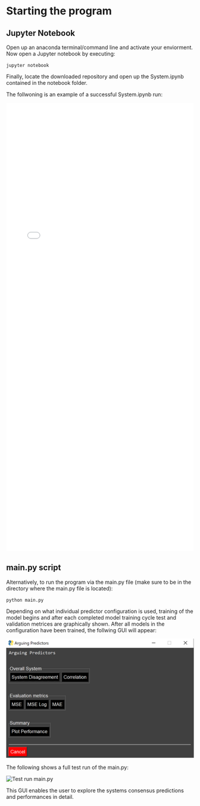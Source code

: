 <style>
	div {
		text-align: justify;
	    }
</style>

# Starting the program

## Jupyter Notebook
Open up an anaconda terminal/command line and activate your enviorment. Now open a Jupyter notebook by executing: 
```shell
jupyter notebook
```
Finally, locate the downloaded repository and open up the System.ipynb contained in the notebook folder. 

The follwoning is an example of a successful System.ipynb run:


<embed src="/resources/ExampleSystem.pdf" type="application/pdf" width="100%" height="1200px">


## main.py script
Alternatively, to run the program via the main.py file (make sure to be in the directory where the main.py file is located):
```shell
python main.py
```
Depending on what individual predictor configuration is used, training of the model begins and after each completed model training cycle test and validation metrices are graphically shown. After all models in the configuration have been trained, the follwing GUI will appear:

![GUI menu main.py](resources/gui.png)

The following shows a full test run of the main.py:


![Test run main.py](resources/ExampleMain.gif)

This GUI enables the user to explore the systems consensus predictions and performances in detail.

